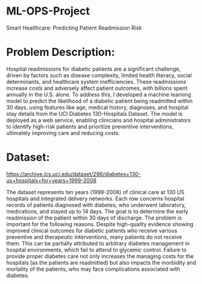 # ML-OPS-Project

Smart Healthcare: Predicting Patient Readmission Risk

# Problem Description:

Hospital readmissions for diabetic patients are a significant challenge, driven by factors such as disease complexity, limited health literacy, social determinants, and healthcare system inefficiencies. These readmissions increase costs and adversely affect patient outcomes, with billions spent annually in the U.S. alone. To address this, I developed a machine learning model to predict the likelihood of a diabetic patient being readmitted within 30 days, using features like age, medical history, diagnoses, and hospital stay details from the UCI Diabetes 130-Hospitals Dataset. The model is deployed as a web service, enabling clinicians and hospital administrators to identify high-risk patients and prioritize preventive interventions, ultimately improving care and reducing costs.

# Dataset: 

https://archive.ics.uci.edu/dataset/296/diabetes+130-us+hospitals+for+years+1999-2008

The dataset represents ten years (1999-2008) of clinical care at 130 US hospitals and integrated delivery networks. Each row concerns hospital records of patients diagnosed with diabetes, who underwent laboratory, medications, and stayed up to 14 days. The goal is to determine the early readmission of the patient within 30 days of discharge. The problem is important for the following reasons. Despite high-quality evidence showing improved clinical outcomes for diabetic patients who receive various preventive and therapeutic interventions, many patients do not receive them. This can be partially attributed to arbitrary diabetes management in hospital environments, which fail to attend to glycemic control. Failure to provide proper diabetes care not only increases the managing costs for the hospitals (as the patients are readmitted) but also impacts the morbidity and mortality of the patients, who may face complications associated with diabetes.

